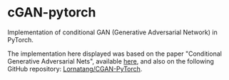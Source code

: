 # cGAN-pytorch

Implementation of conditional GAN (Generative Adversarial Network) in PyTorch.

The implementation here displayed was based on the paper "Conditional Generative Adversarial Nets", available [here](https://arxiv.org/abs/1411.1784), and also on the following GitHub repository: [Lornatang/CGAN-PyTorch](https://github.com/Lornatang/CGAN-PyTorch).